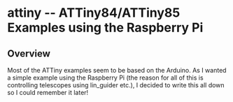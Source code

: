 # attiny -- ATTiny84/ATTiny85 Examples using the Raspberry Pi #

## Overview ##

Most of the ATTiny examples seem to be based on the Arduino.  As I
wanted a simple example using the Raspberry Pi (the reason for all of
this is controlling telescopes using lin_guider etc.), I decided to
write this all down so I could remember it later!
